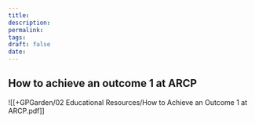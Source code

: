 ```yaml
---
title:
description: 
permalink: 
tags: 
draft: false
date:
---
```



## How to achieve an outcome 1 at ARCP

![[+GPGarden/02 Educational Resources/How to Achieve an Outcome 1 at ARCP.pdf]]